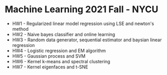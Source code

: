 # Machine Learning 2021 Fall - NYCU
- HW1 - Regularized linear model regression using LSE and newton's method
- HW2 - Naive bayes classifier and online learning
- HW3 - Random data generator, sequential estimator and baysian linear regression
- HW4 - Logistic regression and EM algorithm
- HW5 - Gaussian process and SVM
- HW6 - Kernel k-means and spectral clustering
- HW7 - Kernel eigenfaces and t-SNE
